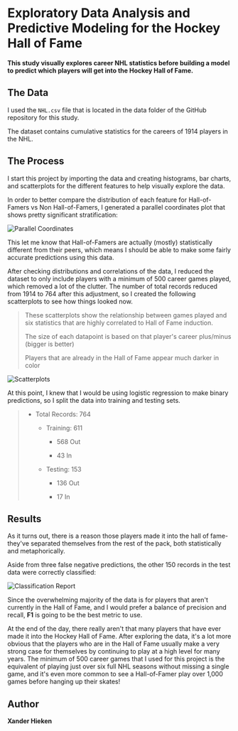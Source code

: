 
# Exploratory Data Analysis and Predictive Modeling for the Hockey Hall of Fame

**This study visually explores career NHL statistics before building a model to predict which players will get into the Hockey Hall of Fame.**

## The Data
I used the `NHL.csv` file that is located in the data folder of the GitHub repository for this study.

The dataset contains cumulative statistics for the careers of 1914 players in the NHL.

## The Process
I start this project by importing the data and creating histograms, bar charts, and scatterplots for the different features to help visually explore the data.

In order to better compare the distribution of each feature for Hall-of-Famers vs Non Hall-of-Famers, I generated a parallel coordinates plot that shows pretty significant stratification:

![Parallel Coordinates](https://xanderhieken.github.io/assets/ParallelCoord.png)

This let me know that Hall-of-Famers are actually (mostly) statistically different from their peers, which means I should be able to make some fairly accurate predictions using this data.

After checking distributions and correlations of the data, I reduced the dataset to only include players with a minimum of 500 career games played, which removed a lot of the clutter. The number of total records reduced from 1914 to 764 after this adjustment, so I created the following scatterplots to see how things looked now.

>These scatterplots show the relationship between games played and six statistics that are highly correlated to Hall of Fame induction.
>
>The size of each datapoint is based on that player's career plus/minus (bigger is better)
>
>Players that are already in the Hall of Fame appear much darker in color

![Scatterplots](https://xanderhieken.github.io/assets/HHOFScatterplots.jpg)

At this point, I knew that I would be using logistic regression to make binary predictions, so I split the data into training and testing sets.

>* Total Records: 764
>
>	* Training: 611
>
>		* 568 Out
>
>		* 43 In
>
>	* Testing: 153
>
>		* 136 Out
>
>		* 17 In

## Results
As it turns out, there is a reason those players made it into the hall of fame- they've separated themselves from the rest of the pack, both statistically and metaphorically.

Aside from three false negative predictions, the other 150 records in the test data were correctly classified:

![Classification Report](https://xanderhieken.github.io/assets/HHOFCR.png)

Since the overwhelming majority of the data is for players that aren't currently in the Hall of Fame, and I would prefer a balance of precision and recall, **F1** is going to be the best metric to use. 

At the end of the day, there really aren't that many players that have ever made it into the Hockey Hall of Fame. After exploring the data, it's a lot more obvious that the players who are in the Hall of Fame usually make a very strong case for themselves by continuing to play at a high level for many years. The minimum of 500 career games that I used for this project is the equivalent of playing just over six full NHL seasons without missing a single game, and it's even more common to see a Hall-of-Famer play over 1,000 games before hanging up their skates!

## Author
**Xander Hieken**
